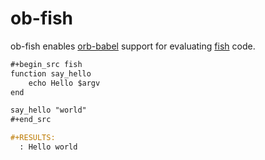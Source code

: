 # ob-fish

ob-fish enables [orb-babel](https://orgmode.org/worg/org-contrib/babel/intro.html) support for evaluating [fish](https://fishshell.com/docs/current) code.

```org
#+begin_src fish
function say_hello
    echo Hello $argv
end

say_hello "world"
#+end_src
```

```org
#+RESULTS:
  : Hello world
```
